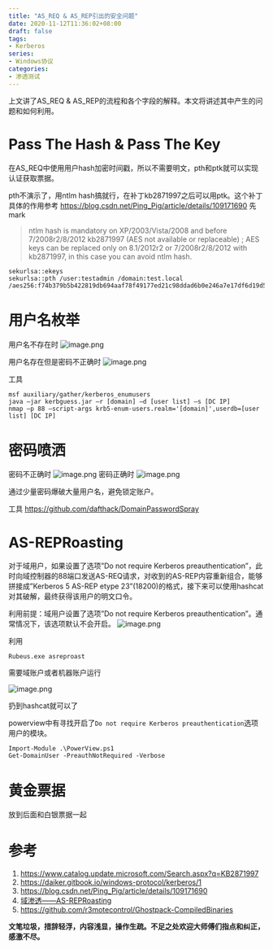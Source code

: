 ```yaml
---
title: "AS_REQ & AS_REP引出的安全问题"
date: 2020-11-12T11:36:02+08:00
draft: false
tags:
- Kerberos
series:
- Windows协议
categories:
- 渗透测试
---
```


上文讲了AS_REQ & AS_REP的流程和各个字段的解释。本文将讲述其中产生的问题和如何利用。
<!--more-->

# Pass The Hash & Pass The Key
在AS_REQ中使用用户hash加密时间戳，所以不需要明文，pth和ptk就可以实现认证获取票据。

pth不演示了，用ntlm hash搞就行，在补丁kb2871997之后可以用ptk。这个补丁具体的作用参考 https://blog.csdn.net/Ping_Pig/article/details/109171690 先mark

> ntlm hash is mandatory on XP/2003/Vista/2008 and before 7/2008r2/8/2012 kb2871997 (AES not available or replaceable) ; AES keys can be replaced only on 8.1/2012r2 or 7/2008r2/8/2012 with kb2871997, in this case you can avoid ntlm hash.

```
sekurlsa::ekeys
sekurlsa::pth /user:testadmin /domain:test.local /aes256:f74b379b5b422819db694aaf78f49177ed21c98ddad6b0e246a7e17df6d19d5c
```
# 用户名枚举
用户名不存在时
![image.png](https://qiita-image-store.s3.ap-northeast-1.amazonaws.com/0/593424/31a55b64-1236-18b6-5940-b1d347900d77.png)

用户名存在但是密码不正确时
![image.png](https://qiita-image-store.s3.ap-northeast-1.amazonaws.com/0/593424/f55fa841-df91-8055-01f6-898c21919c17.png)

工具

```
msf auxiliary/gather/kerberos_enumusers
java –jar kerbguess.jar –r [domain] –d [user list] –s [DC IP]
nmap –p 88 –script-args krb5-enum-users.realm='[domain]',userdb=[user list] [DC IP]
```

# 密码喷洒
密码不正确时
![image.png](https://qiita-image-store.s3.ap-northeast-1.amazonaws.com/0/593424/f55fa841-df91-8055-01f6-898c21919c17.png)
密码正确时
![image.png](https://qiita-image-store.s3.ap-northeast-1.amazonaws.com/0/593424/f47db59d-1595-c5e2-2537-b64c925df812.png)

通过少量密码爆破大量用户名，避免锁定账户。

工具 https://github.com/dafthack/DomainPasswordSpray

# AS-REPRoasting
对于域用户，如果设置了选项”Do not require Kerberos preauthentication”，此时向域控制器的88端口发送AS-REQ请求，对收到的AS-REP内容重新组合，能够拼接成”Kerberos 5 AS-REP etype 23”(18200)的格式，接下来可以使用hashcat对其破解，最终获得该用户的明文口令。

利用前提：域用户设置了选项”Do not require Kerberos preauthentication”。通常情况下，该选项默认不会开启。
![image.png](https://qiita-image-store.s3.ap-northeast-1.amazonaws.com/0/593424/c444f578-e43e-e0af-1682-b9577cebba01.png)

利用

```
Rubeus.exe asreproast
```
需要域账户或者机器账户运行

![image.png](https://qiita-image-store.s3.ap-northeast-1.amazonaws.com/0/593424/022cf334-9456-e809-5c1a-dd144b640539.png)

扔到hashcat就可以了

powerview中有寻找开启了`Do not require Kerberos preauthentication`选项用户的模块。

```
Import-Module .\PowerView.ps1
Get-DomainUser -PreauthNotRequired -Verbose
```
# 黄金票据
放到后面和白银票据一起

# 参考
1. https://www.catalog.update.microsoft.com/Search.aspx?q=KB2871997
2. https://daiker.gitbook.io/windows-protocol/kerberos/1
3. https://blog.csdn.net/Ping_Pig/article/details/109171690
4. [域渗透——AS-REPRoasting](https://3gstudent.github.io/3gstudent.github.io/%E5%9F%9F%E6%B8%97%E9%80%8F-AS-REPRoasting/)
5. https://github.com/r3motecontrol/Ghostpack-CompiledBinaries

**文笔垃圾，措辞轻浮，内容浅显，操作生疏。不足之处欢迎大师傅们指点和纠正，感激不尽。**
